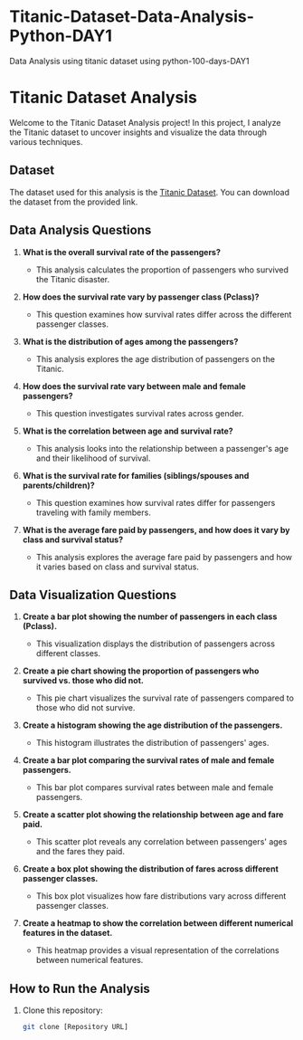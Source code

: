 # Titanic-Dataset-Data-Analysis-Python-DAY1
Data Analysis using titanic dataset using python-100-days-DAY1

# Titanic Dataset Analysis

Welcome to the Titanic Dataset Analysis project! In this project, I analyze the Titanic dataset to uncover insights and visualize the data through various techniques.

## Dataset

The dataset used for this analysis is the [Titanic Dataset](https://web.stanford.edu/class/archive/cs/cs109/cs109.1166/stuff/titanic.csv). You can download the dataset from the provided link.

## Data Analysis Questions

1. **What is the overall survival rate of the passengers?**
   - This analysis calculates the proportion of passengers who survived the Titanic disaster.

2. **How does the survival rate vary by passenger class (Pclass)?**
   - This question examines how survival rates differ across the different passenger classes.

3. **What is the distribution of ages among the passengers?**
   - This analysis explores the age distribution of passengers on the Titanic.

4. **How does the survival rate vary between male and female passengers?**
   - This question investigates survival rates across gender.

5. **What is the correlation between age and survival rate?**
   - This analysis looks into the relationship between a passenger's age and their likelihood of survival.

6. **What is the survival rate for families (siblings/spouses and parents/children)?**
   - This question examines how survival rates differ for passengers traveling with family members.

7. **What is the average fare paid by passengers, and how does it vary by class and survival status?**
   - This analysis explores the average fare paid by passengers and how it varies based on class and survival status.

## Data Visualization Questions

1. **Create a bar plot showing the number of passengers in each class (Pclass).**
   - This visualization displays the distribution of passengers across different classes.

2. **Create a pie chart showing the proportion of passengers who survived vs. those who did not.**
   - This pie chart visualizes the survival rate of passengers compared to those who did not survive.

3. **Create a histogram showing the age distribution of the passengers.**
   - This histogram illustrates the distribution of passengers' ages.

4. **Create a bar plot comparing the survival rates of male and female passengers.**
   - This bar plot compares survival rates between male and female passengers.

5. **Create a scatter plot showing the relationship between age and fare paid.**
   - This scatter plot reveals any correlation between passengers' ages and the fares they paid.

6. **Create a box plot showing the distribution of fares across different passenger classes.**
   - This box plot visualizes how fare distributions vary across different passenger classes.

7. **Create a heatmap to show the correlation between different numerical features in the dataset.**
   - This heatmap provides a visual representation of the correlations between numerical features.

## How to Run the Analysis

1. Clone this repository:
   ```bash
   git clone [Repository URL]

